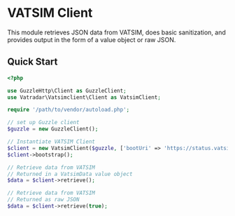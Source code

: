 # VATSIM Client

This module retrieves JSON data from VATSIM, does basic sanitization, and provides output in the form of a value object or raw JSON.

## Quick Start

```php
<?php

use GuzzleHttp\Client as GuzzleClient;
use Vatradar\Vatsimclient\Client as VatsimClient;

require '/path/to/vendor/autoload.php';

// set up Guzzle client
$guzzle = new GuzzleClient();

// Instantiate VATSIM Client
$client = new VatsimClient($guzzle, ['bootUri' => 'https://status.vatsim.net/status.json']);
$client->bootstrap();

// Retrieve data from VATSIM
// Returned in a VatsimData value object
$data = $client->retrieve();

// Retrieve data from VATSIM
// Returned as raw JSON
$data = $client->retrieve(true);
```

